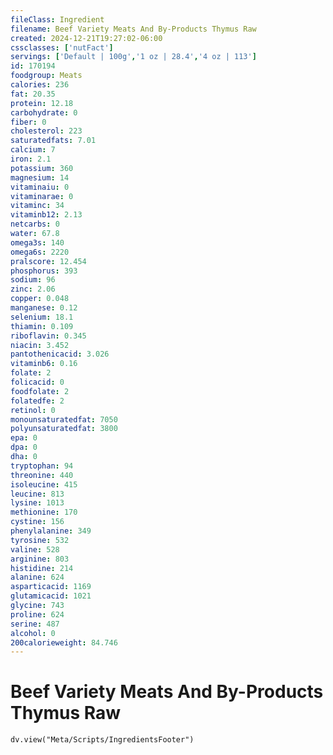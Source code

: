 ```yaml
---
fileClass: Ingredient
filename: Beef Variety Meats And By-Products Thymus Raw
created: 2024-12-21T19:27:02-06:00
cssclasses: ['nutFact']
servings: ['Default | 100g','1 oz | 28.4','4 oz | 113']
id: 170194
foodgroup: Meats
calories: 236
fat: 20.35
protein: 12.18
carbohydrate: 0
fiber: 0
cholesterol: 223
saturatedfats: 7.01
calcium: 7
iron: 2.1
potassium: 360
magnesium: 14
vitaminaiu: 0
vitaminarae: 0
vitaminc: 34
vitaminb12: 2.13
netcarbs: 0
water: 67.8
omega3s: 140
omega6s: 2220
pralscore: 12.454
phosphorus: 393
sodium: 96
zinc: 2.06
copper: 0.048
manganese: 0.12
selenium: 18.1
thiamin: 0.109
riboflavin: 0.345
niacin: 3.452
pantothenicacid: 3.026
vitaminb6: 0.16
folate: 2
folicacid: 0
foodfolate: 2
folatedfe: 2
retinol: 0
monounsaturatedfat: 7050
polyunsaturatedfat: 3800
epa: 0
dpa: 0
dha: 0
tryptophan: 94
threonine: 440
isoleucine: 415
leucine: 813
lysine: 1013
methionine: 170
cystine: 156
phenylalanine: 349
tyrosine: 532
valine: 528
arginine: 803
histidine: 214
alanine: 624
asparticacid: 1169
glutamicacid: 1021
glycine: 743
proline: 624
serine: 487
alcohol: 0
200calorieweight: 84.746
---
```


# Beef Variety Meats And By-Products Thymus Raw

```dataviewjs
dv.view("Meta/Scripts/IngredientsFooter")
```